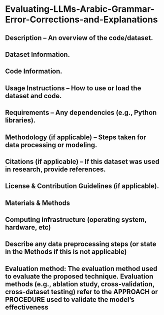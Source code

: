 # Evaluating-LLMs-Arabic-Grammar-Error-Corrections-and-Explanations

##	Description – An overview of the code/dataset.

##	Dataset Information.

##	Code Information.

##	Usage Instructions – How to use or load the dataset and code.

##	Requirements – Any dependencies (e.g., Python libraries).

##	Methodology (if applicable) – Steps taken for data processing or modeling.

##	Citations (if applicable) – If this dataset was used in research, provide references.

##	License & Contribution Guidelines (if applicable).

##	Materials & Methods

##	Computing infrastructure (operating system, hardware, etc)

##	Describe any data preprocessing steps (or state in the Methods if this is not applicable)

##	Evaluation method: The evaluation method used to evaluate the proposed technique. Evaluation methods (e.g., ablation study, cross-validation, cross-dataset testing) refer to the APPROACH or PROCEDURE used to validate the model’s effectiveness
